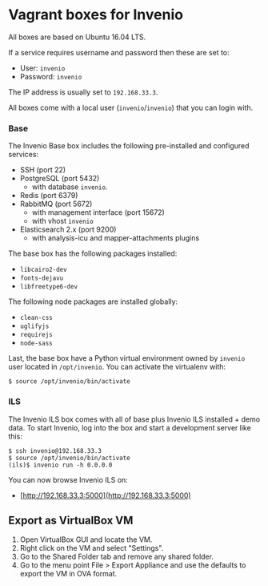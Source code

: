 # Vagrant boxes for Invenio

All boxes are based on Ubuntu 16.04 LTS.

If a service requires username and password then these are set to:

- User: ``invenio``
- Password: ``invenio``

The IP address is usually set to ``192.168.33.3``.

All boxes come with a local user (``invenio``/``invenio``) that you can login
with.

### Base

The Invenio Base box includes the following pre-installed and configured
services:

- SSH (port 22)
- PostgreSQL (port 5432)
  - with database ``invenio``.
- Redis (port 6379)
- RabbitMQ (port 5672)
  - with management interface (port 15672)
  - with vhost ``invenio``
- Elasticsearch 2.x (port 9200)
  - with analysis-icu and mapper-attachments plugins

The base box has the following packages installed:

- ``libcairo2-dev``
- ``fonts-dejavu``
- ``libfreetype6-dev``

The following node packages are installed globally:

- ``clean-css``
- ``uglifyjs``
- ``requirejs``
- ``node-sass``

Last, the base box have a Python virtual environment owned by ``invenio`` user
located in ``/opt/invenio``. You can activate the virtualenv with:

```console
$ source /opt/invenio/bin/activate
```

### ILS

The Invenio ILS box comes with all of base plus Invenio ILS installed + demo
data. To start Invenio, log into the box and start a development server like
this:

```console
$ ssh invenio@192.168.33.3
$ source /opt/invenio/bin/activate
(ils)$ invenio run -h 0.0.0.0
```

You can now browse Invenio ILS on:

- [http://192.168.33.3:5000](http://192.168.33.3:5000)

## Export as VirtualBox VM

1.  Open VirtualBox GUI and locate the VM.
1.  Right click on the VM and select "Settings".
1.  Go to the Shared Folder tab and remove any shared folder.
1.  Go to the menu point File > Export Appliance and use the defaults to export
    the VM in OVA format.
